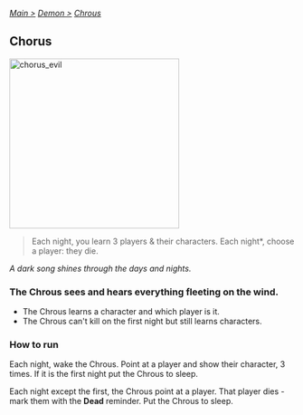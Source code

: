 [*Main >*](https://github.com/PowerofMoll/Mining-Timing---A-fancreation-to-Blood-on-the-Clocktower/blob/main/README.md)
[_Demon >_](https://github.com/PowerofMoll/Mining-Timing---A-fancreation-to-Blood-on-the-Clocktower/blob/main/Demon/README.md)
[_Chrous_](https://github.com/PowerofMoll/Mining-Timing---A-fancreation-to-Blood-on-the-Clocktower/blob/main/Demon/Chorus/README.md)

## Chorus

<img src="https://github.com/user-attachments/assets/a3e3d169-bc9a-4bda-927e-3246094495e6" alt="chorus_evil" width="300" height="300">

> Each night, you learn 3 players & their characters. Each night*, choose a player: they die.

*A dark song shines through the days and nights.*

### The Chrous sees and hears everything fleeting on the wind.
- The Chrous learns a character and which player is it.
- The Chrous can't kill on the first night but still learns characters.

### How to run
Each night, wake the Chrous. Point at a player and show their character, 3 times. If it is the first night put the Chrous to sleep.

Each night except the first, the Chrous point at a player. That player dies - mark them with the **Dead** reminder. Put the Chrous to sleep.


